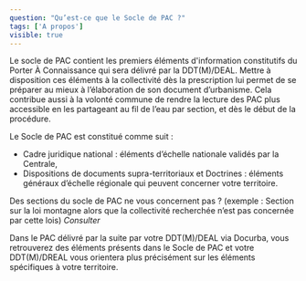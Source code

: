 ```yaml
---
question: "Qu’est-ce que le Socle de PAC ?"
tags: ['A propos']
visible: true
---
```

Le socle de PAC contient les premiers éléments d'information constitutifs du Porter À Connaissance qui sera délivré par la DDT(M)/DEAL. 
Mettre à disposition ces éléments à la collectivité dès la prescription lui permet de se préparer au mieux à l’élaboration de son document d’urbanisme. Cela contribue aussi à la volonté commune de rendre la lecture des PAC plus accessible en les partageant au fil de l’eau par section, et dès le début de la procédure. 

Le Socle de PAC est constitué comme suit : 
- Cadre juridique national : éléments d’échelle nationale validés par la Centrale, 
- Dispositions de documents supra-territoriaux et Doctrines : éléments généraux d’échelle régionale qui peuvent concerner votre territoire. 

Des sections du socle de PAC ne vous concernent pas ? (exemple : Section sur la loi montagne alors que la collectivité recherchée n’est pas concernée par cette lois) _Consulter_ 

Dans le PAC délivré par la suite par votre DDT(M)/DEAL via Docurba, vous retrouverez des éléments présents dans le Socle de PAC et votre DDT(M)/DREAL vous orientera plus précisément sur les éléments spécifiques à votre territoire. 
